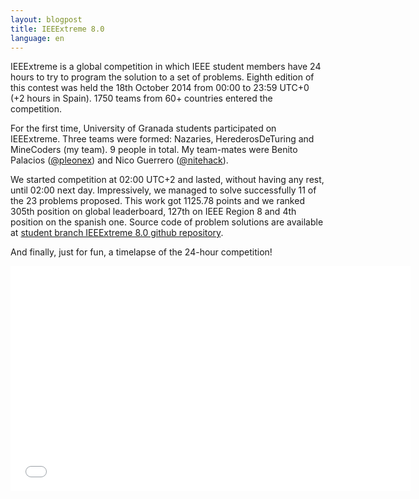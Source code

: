 ```yaml
---
layout: blogpost
title: IEEExtreme 8.0
language: en
---
```


IEEExtreme is a global competition in which IEEE student members have 24 hours to try to program the solution to a set of problems. Eighth edition of this contest was held the 18th October 2014 from 00:00 to 23:59 UTC+0 (+2 hours in Spain). 1750 teams from 60+ countries entered the competition.

For the first time, University of Granada students participated on IEEExtreme. Three teams were formed: Nazaries, HerederosDeTuring and MineCoders (my team). 9 people in total. My team-mates were Benito Palacios ([@pleonex](https://twitter.com/pleonex)) and Nico Guerrero ([@nitehack](https://twitter.com/nitehack)).

We started competition at 02:00 UTC+2 and lasted, without having any rest, until 02:00 next day. Impressively, we managed to solve successfully 11 of the 23 problems proposed. This work got 1125.78 points and we ranked 305th position on global leaderboard, 127th on IEEE Region 8 and 4th position on the spanish one. Source code of problem solutions are available at [student branch IEEExtreme 8.0 github repository](https://github.com/ieeeugrsb/ieeextreme8).

And finally, just for fun, a timelapse of the 24-hour competition!

<iframe width="640" height="360" src="//www.youtube-nocookie.com/embed/ef1lyHGSies?rel=0" frameborder="0" allowfullscreen></iframe>
